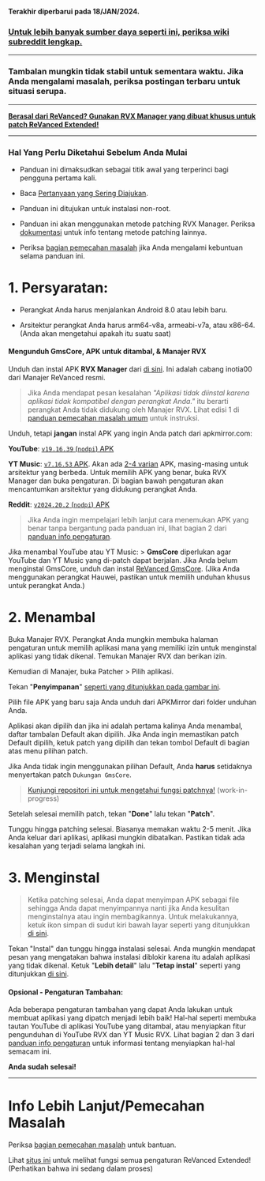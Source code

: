 **Terakhir diperbarui pada 18/JAN/2024.**



### [Untuk lebih banyak sumber daya seperti ini, periksa wiki subreddit lengkap.](https://reddit.com/r/revancedextended/w/index)

---

### Tambalan mungkin tidak stabil untuk sementara waktu. Jika Anda mengalami masalah, periksa postingan terbaru untuk situasi serupa.

---

**[Berasal dari ReVanced? Gunakan RVX Manager yang dibuat khusus untuk patch ReVanced Extended!](https://github.com/inotia00/revanced-manager/releases/latest)**



___





### **Hal Yang Perlu Diketahui Sebelum Anda Mulai**



* Panduan ini dimaksudkan sebagai titik awal yang terperinci bagi pengguna pertama kali.




* Baca [Pertanyaan yang Sering Diajukan](https://www.reddit.com/r/revancedextended/wiki/faq/).





* Panduan ini ditujukan untuk instalasi non-root.





* Panduan ini akan menggunakan metode patching RVX Manager. Periksa [dokumentasi](https://github.com/inotia00/revanced-documentation#revanced-extended-documentation) untuk info tentang metode patching lainnya.





* Periksa [bagian pemecahan masalah](https://www.reddit.com/r/revancedextended/wiki/troubleshooting/) jika Anda mengalami kebuntuan selama panduan ini.







# **1. Persyaratan:**





* Perangkat Anda harus menjalankan Android 8.0 atau lebih baru.





* Arsitektur perangkat Anda harus arm64-v8a, armeabi-v7a, atau x86-64. (Anda akan mengetahui apakah itu suatu saat)







#### **Mengunduh GmsCore, APK untuk ditambal, & Manajer RVX**


Unduh dan instal APK **RVX Manager** dari [di sini](https://github.com/inotia00/revanced-manager/releases/latest). Ini adalah cabang inotia00 dari Manajer ReVanced resmi.

> Jika Anda mendapat pesan kesalahan *"Aplikasi tidak diinstal karena aplikasi tidak kompatibel dengan perangkat Anda."* itu berarti perangkat Anda tidak didukung oleh Manajer RVX. Lihat edisi 1 di [panduan pemecahan masalah umum](https://github.com/ReVanced-Extended-Community/Community-Guides/blob/main/community-wiki/general-troubleshooting.md) untuk instruksi.





Unduh, tetapi **jangan** instal APK yang ingin Anda patch dari apkmirror.com:

**YouTube**: [`v19.16.39` (`nodpi`) APK](https://www.apkmirror.com/apk/google-inc/youtube/youtube-19-16-39-release/youtube-19-16-39-android-apk-download/)

**YT Music**: [`v7.16.53` APK](https://www.apkmirror.com/apk/google-inc/youtube-music/youtube-music-7-16-53-release/#downloads). Akan ada [2-4 varian](https://i.imgur.com/KRmvhWh.png) APK, masing-masing untuk arsitektur yang berbeda. Untuk memilih APK yang benar, buka RVX Manager dan buka pengaturan. Di bagian bawah pengaturan akan mencantumkan arsitektur yang didukung perangkat Anda.

**Reddit**: [`v2024.20.2` (`nodpi`) APK](https://www.apkmirror.com/apk/redditinc/reddit/reddit-2024-20-2-release/reddit-2024-20-2-2-android-apk-download/)



> Jika Anda ingin mempelajari lebih lanjut cara menemukan APK yang benar tanpa bergantung pada panduan ini, lihat bagian 2 dari [panduan info pengaturan](https://github.com/ReVanced-Extended-Community/Community-Guides/blob/main/community-wiki/patching%20%26%20setup%20info.md#2-general-info-for-patching-and-feature-setup).





Jika menambal YouTube atau YT Music: > **GmsCore** diperlukan agar YouTube dan YT Music yang di-patch dapat berjalan. Jika Anda belum menginstal GmsCore, unduh dan instal [ReVanced GmsCore](https://github.com/ReVanced/GmsCore/releases/latest). (Jika Anda menggunakan perangkat Hauwei, pastikan untuk memilih unduhan khusus untuk perangkat Anda.)











# **2. Menambal**





Buka Manajer RVX. Perangkat Anda mungkin membuka halaman pengaturan untuk memilih aplikasi mana yang memiliki izin untuk menginstal aplikasi yang tidak dikenal. Temukan Manajer RVX dan berikan izin.





Kemudian di Manajer, buka Patcher > Pilih aplikasi.





Tekan "**Penyimpanan**" [seperti yang ditunjukkan pada gambar ini](https://imgur.com/a/vx64z3S).





Pilih file APK yang baru saja Anda unduh dari APKMirror dari folder unduhan Anda.





Aplikasi akan dipilih dan jika ini adalah pertama kalinya Anda menambal, daftar tambalan Default akan dipilih. Jika Anda ingin memastikan patch Default dipilih, ketuk patch yang dipilih dan tekan tombol Default di bagian atas menu pilihan patch.





Jika Anda tidak ingin menggunakan pilihan Default, Anda **harus** setidaknya menyertakan patch `Dukungan GmsCore`.





> [Kunjungi repositori ini untuk mengetahui fungsi patchnya!](https://github.com/ReVanced-Extended-Community/Patches-Documentation#patches-documentation) (work-in-progress)





Setelah selesai memilih patch, tekan "**Done**" lalu tekan "**Patch**".





Tunggu hingga patching selesai. Biasanya memakan waktu 2-5 menit. Jika Anda keluar dari aplikasi, aplikasi mungkin dibatalkan. Pastikan tidak ada kesalahan yang terjadi selama langkah ini.







# **3. Menginstal**





> Ketika patching selesai, Anda dapat menyimpan APK sebagai file sehingga Anda dapat menyimpannya nanti jika Anda kesulitan menginstalnya atau ingin membagikannya. Untuk melakukannya, ketuk ikon simpan di sudut kiri bawah layar seperti yang ditunjukkan [di sini](https://imgur.com/a/FKD0okE).





Tekan "Instal" dan tunggu hingga instalasi selesai. Anda mungkin mendapat pesan yang mengatakan bahwa instalasi diblokir karena itu adalah aplikasi yang tidak dikenal. Ketuk "**Lebih detail**" lalu "**Tetap instal**" seperti yang ditunjukkan [di sini](https://imgur.com/a/iLP2m7l).







#### **Opsional - Pengaturan Tambahan:**

Ada beberapa pengaturan tambahan yang dapat Anda lakukan untuk membuat aplikasi yang dipatch menjadi lebih baik! Hal-hal seperti membuka tautan YouTube di aplikasi YouTube yang ditambal, atau menyiapkan fitur pengunduhan di YouTube RVX dan YT Music RVX. Lihat bagian 2 dan 3 dari [panduan info pengaturan](https://github.com/ReVanced-Extended-Community/Community-Guides/blob/main/community-wiki/patching%20%26%20setup%20info.md#2-general-info-for-patching-and-feature-setup) untuk informasi tentang menyiapkan hal-hal semacam ini.


**Anda sudah selesai!**



___







# **Info Lebih Lanjut/Pemecahan Masalah**





Periksa [bagian pemecahan masalah](https://www.reddit.com/r/revancedextended/wiki/troubleshooting/) untuk bantuan.




Lihat [situs ini](https://kazimmt.github.io/#revanced-extended-features) untuk melihat fungsi semua pengaturan ReVanced Extended! (Perhatikan bahwa ini sedang dalam proses)
